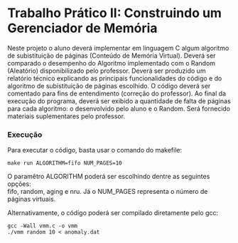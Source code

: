 # Trabalho Prático II: Construindo um Gerenciador de Memória
Neste projeto o aluno deverá implementar em linguagem C algum algoritmo de subistituição de páginas (Conteúdo de Memória Virtual). Deverá ser comparado o desempenho do Algoritmo implementado com o Random (Aleatório) disponibilizado pelo professor. Deverá ser produzido um relatório técnico explicando as principais funcionalidades do código e do algoritmo de subistituição de páginas escolhido. O código deverá ser comentado para fins de entendimento (correção do professor). Ao final da execução do programa, deverá ser exibido a quantidade de falta de páginas para cada algoritmo: o desenvolvido pelo aluno e o Random. Será fornecido materiais suplementares pelo professor. </br>

### Execução
Para executar o código, basta usar o comando do makefile:
```
make run ALGORITHM=fifo NUM_PAGES=10
```
O paramêtro ALGORITHM poderá ser escolhindo dentre as seguintes opções:</br>
fifo, random, aging e nru. Já o NUM_PAGES representa o número de páginas virtuais.</br>

Alternativamente, o código poderá ser compilado diretamente pelo gcc:

```
gcc -Wall vmm.c -o vmm
./vmm random 10 < anomaly.dat
```

